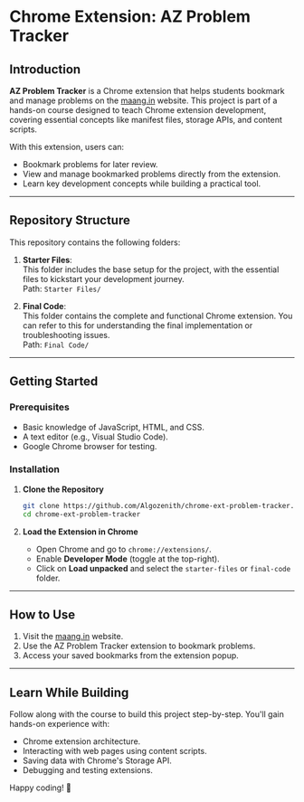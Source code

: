 # Chrome Extension: AZ Problem Tracker

## Introduction  
**AZ Problem Tracker** is a Chrome extension that helps students bookmark and manage problems on the [maang.in](https://maang.in) website. This project is part of a hands-on course designed to teach Chrome extension development, covering essential concepts like manifest files, storage APIs, and content scripts.

With this extension, users can:  
- Bookmark problems for later review.  
- View and manage bookmarked problems directly from the extension.  
- Learn key development concepts while building a practical tool.  

---

## Repository Structure  

This repository contains the following folders:  

1. **Starter Files**:  
   This folder includes the base setup for the project, with the essential files to kickstart your development journey.  
   Path: `Starter Files/`

2. **Final Code**:  
   This folder contains the complete and functional Chrome extension. You can refer to this for understanding the final implementation or troubleshooting issues.  
   Path: `Final Code/`

---

## Getting Started  

### Prerequisites  
- Basic knowledge of JavaScript, HTML, and CSS.  
- A text editor (e.g., Visual Studio Code).  
- Google Chrome browser for testing.

### Installation  

1. **Clone the Repository**  
   ```bash
   git clone https://github.com/Algozenith/chrome-ext-problem-tracker.git
   cd chrome-ext-problem-tracker
   ```

2. **Load the Extension in Chrome**  
   - Open Chrome and go to `chrome://extensions/`.  
   - Enable **Developer Mode** (toggle at the top-right).  
   - Click on **Load unpacked** and select the `starter-files` or `final-code` folder.

---

## How to Use  

1. Visit the [maang.in](https://maang.in) website.  
2. Use the AZ Problem Tracker extension to bookmark problems.  
3. Access your saved bookmarks from the extension popup.

---

## Learn While Building  

Follow along with the course to build this project step-by-step. You'll gain hands-on experience with:  
- Chrome extension architecture.  
- Interacting with web pages using content scripts.  
- Saving data with Chrome's Storage API.  
- Debugging and testing extensions.  

Happy coding! 🚀
